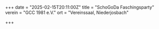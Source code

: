 +++
date = "2025-02-15T20:11:00Z"
title = "SchoGoDa Faschingsparty"
verein = "GCC 1981 e.V."
ort = "Vereinssaal, Niederjosbach"

+++
